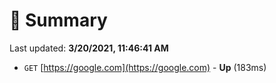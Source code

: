 # 📖 Summary
Last updated: **3/20/2021, 11:46:41 AM**

- `GET` [https://google.com](https://google.com) - **Up** (183ms)

